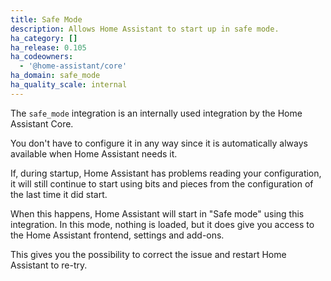 ```yaml
---
title: Safe Mode
description: Allows Home Assistant to start up in safe mode.
ha_category: []
ha_release: 0.105
ha_codeowners:
  - '@home-assistant/core'
ha_domain: safe_mode
ha_quality_scale: internal
---
```


The `safe_mode` integration is an internally used integration by the
Home Assistant Core.

You don't have to configure it in any way since it is automatically always
available when Home Assistant needs it.

If, during startup, Home Assistant has problems reading your configuration,
it will still continue to start using bits and pieces from the configuration
of the last time it did start.

When this happens, Home Assistant will start in "Safe mode" using this
integration. In this mode, nothing is loaded, but it does give you access to
the Home Assistant frontend, settings and add-ons.

This gives you the possibility to correct the issue and restart Home Assistant
to re-try.
